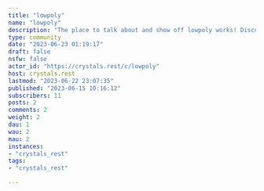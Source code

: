 ```yaml
---
title: "lowpoly" 
name: "lowpoly"
description: "The place to talk about and show off lowpoly works! Discussions about the general spirt of lowpoly, the technical challenges, tips & tricks, and of course showing off work!##### **Rules**![green crystal](http://misnina.neocities.org/e/cry_green_1x.png) There is no hard cutoff for lowpoly here, just keep the spirit of it in mind.![green crystal](http://misnina.neocities.org/e/cry_green_1x.png)  Feel free to post your commission listings here or in  [!selfpromotion](/c/selfpromotion@crystals.rest), just keep listings here to once a week.![yellow crystal](http://misnina.neocities.org/e/cry_yellow_1x.png) Direct NSFW content cannot be linked, but you may link to the creator's general channels or socials and tell everyone where to go.![red crystal](http://misnina.neocities.org/e/cry_red_1x.png)  **No NFTS, cryptocurrency, or AI related content**##### **Recommended Tags**[For Hire] [OC] [Non-OC] [Tutorial] [Resources] [Question]"
type: community
date: "2023-06-23 01:19:17"
draft: false
nsfw: false
actor_id: "https://crystals.rest/c/lowpoly"
host: crystals.rest
lastmod: "2023-06-22 23:07:35"
published: "2023-06-15 10:16:12"
subscribers: 11
posts: 2
comments: 2
weight: 2
dau: 1
wau: 2
mau: 2
instances:
- "crystals_rest"
tags: 
- "crystals_rest"

---
```

